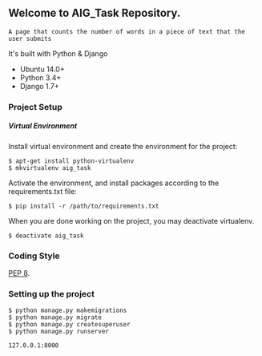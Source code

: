 ## Welcome to AIG_Task Repository.
```
A page that counts the number of words in a piece of text that the user submits
```

It's built with Python & Django
* Ubuntu 14.0+
* Python 3.4+
* Django 1.7+

### Project Setup
##### Virtual Environment

Install virtual environment and create the environment for the project:
```
$ apt-get install python-virtualenv
$ mkvirtualenv aig_task
```

Activate the environment, and install packages according to the requirements.txt file:
```
$ pip install -r /path/to/requirements.txt
```

When you are done working on the project, you may deactivate virtualenv.
```
$ deactivate aig_task
```

### Coding Style
[PEP 8](https://www.python.org/dev/peps/pep-0008/).

### Setting up the project
```
$ python manage.py makemigrations
$ python manage.py migrate
$ python manage.py createsuperuser
$ python manage.py runserver

127.0.0.1:8000
```

